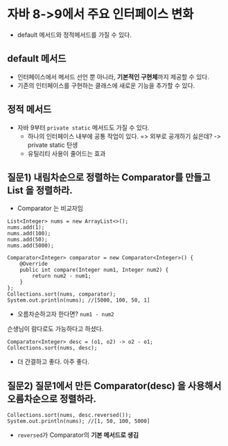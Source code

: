 
# 자바 8->9에서 주요 인터페이스 변화

 - default 메서드와 정적메서드를 가질 수 있다.

## default 메서드

- 인터페이스에서 메서드 선언 뿐 아니라, **기본적인 구현체**까지 제공할 수 있다.
- 기존의 인터페이스를 구현하는 클래스에 새로운 기능을 추가할 수 있다.

## 정적 메서드

- 자바 9부터 `private static` 메서드도 가질 수 있다.
  - 하나의 인터페이스 내부에 공통 작업이 있다. => 외부로 공개하기 싫은데? -> private static 탄생
  - 유틸리티 사용이 줄어드는 효과

## 질문1) 내림차순으로 정렬하는 Comparator를 만들고 List<Integer> 을 정렬하라.

- Comparator 는 비교자임
  
```  
List<Integer> nums = new ArrayList<>();
nums.add(1);
nums.add(100);
nums.add(50);
nums.add(5000);

Comparator<Integer> comparator = new Comparator<Integer>() {
    @Override
    public int compare(Integer num1, Integer num2) {
        return num2 - num1;
    }
};
Collections.sort(nums, comparator);
System.out.println(nums); //[5000, 100, 50, 1]
```
- 오름차순하고자 한다면? `num1 - num2`
  
슨생님이 람다로도 가능하다고 하셨다.
```
Comparator<Integer> desc = (o1, o2) -> o2 - o1;
Collections.sort(nums, desc);
```
- 더 간결하고 좋다. 아주 좋다.

  
## 질문2) 질문1에서 만든 Comparator(desc) 을 사용해서 오름차순으로 정렬하라.
```
Collections.sort(nums, desc.reversed());
System.out.println(nums); //[1, 50, 100, 5000]
```
- `reversed`가 Comparator의 **기본 메서드로 생김**
